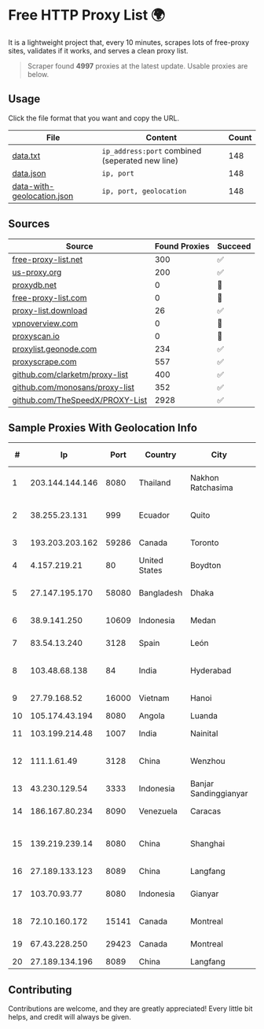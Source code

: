 
# Free HTTP Proxy List 🌍

It is a lightweight project that, every 10 minutes, scrapes lots of free-proxy sites, validates if it works, and serves a clean proxy list.


> Scraper found **4997** proxies at the latest update. Usable proxies are below.

## Usage

Click the file format that you want and copy the URL.


|File|Content|Count|
|----|-------|-----|
|[data.txt](https://raw.githubusercontent.com/themiralay/Proxy-List-World/master/data.txt)|`ip_address:port` combined (seperated new line)|148|
|[data.json](https://raw.githubusercontent.com/themiralay/Proxy-List-World/master/data.json)|`ip, port`|148|
|[data-with-geolocation.json](https://raw.githubusercontent.com/themiralay/Proxy-List-World/master/data-with-geolocation.json)|`ip, port, geolocation`|148|

## Sources

|Source|Found Proxies|Succeed|
|------|-------------|-------|
|[free-proxy-list.net](https://free-proxy-list.net)|300|✅|
|[us-proxy.org](https://www.us-proxy.org)|200|✅|
|[proxydb.net](http://proxydb.net)|0|🚫|
|[free-proxy-list.com](https://free-proxy-list.com/?page=&port=&type%5B%5D=http&type%5B%5D=https&up_time=0&search=Search)|0|🚫|
|[proxy-list.download](https://www.proxy-list.download/HTTP)|26|✅|
|[vpnoverview.com](https://vpnoverview.com/privacy/anonymous-browsing/free-proxy-servers)|0|🚫|
|[proxyscan.io](https://www.proxyscan.io)|0|🚫|
|[proxylist.geonode.com](https://proxylist.geonode.com/api/proxy-list?limit=300&page=1&sort_by=lastChecked&sort_type=desc&protocols=http,https)|234|✅|
|[proxyscrape.com](https://api.proxyscrape.com/v2/?request=displayproxies&protocol=http&timeout=10000&country=all&ssl=all&anonymity=all)|557|✅|
|[github.com/clarketm/proxy-list](https://raw.githubusercontent.com/clarketm/proxy-list/master/proxy-list-raw.txt)|400|✅|
|[github.com/monosans/proxy-list](https://raw.githubusercontent.com/monosans/proxy-list/main/proxies/http.txt)|352|✅|
|[github.com/TheSpeedX/PROXY-List](https://raw.githubusercontent.com/TheSpeedX/PROXY-List/master/http.txt)|2928|✅|


## Sample Proxies With Geolocation Info

|#|Ip|Port|Country|City|Internet Service Provider|
|-|--|----|-------|----|-------------------------|
|1|203.144.144.146|8080|Thailand|Nakhon Ratchasima|True Internet Corporation CO. Ltd.|
|2|38.255.23.131|999|Ecuador|Quito|World Sistem Telecom WST S.A.S.|
|3|193.203.203.162|59286|Canada|Toronto|Tangram Canada Inc.|
|4|4.157.219.21|80|United States|Boydton|Microsoft Corporation|
|5|27.147.195.170|58080|Bangladesh|Dhaka|Link3 Technologies Limited|
|6|38.9.141.250|10609|Indonesia|Medan|PT. Media Antar Nusa|
|7|83.54.13.240|3128|Spain|León|Telefonica de Espana SAU|
|8|103.48.68.138|84|India|Hyderabad|Country Online Services PVT LTD|
|9|27.79.168.52|16000|Vietnam|Hanoi|Viettel Corporation|
|10|105.174.43.194|8080|Angola|Luanda|UNITEL SA|
|11|103.199.214.48|1007|India|Nainital|RailTel Corporation|
|12|111.1.61.49|3128|China|Wenzhou|China Mobile communications corporation|
|13|43.230.129.54|3333|Indonesia|Banjar Sandinggianyar|Internet Ini Saja|
|14|186.167.80.234|8090|Venezuela|Caracas|Corporacion Digitel C.A|
|15|139.219.239.14|8080|China|Shanghai|Shanghai Blue Cloud Technology Co., Ltd|
|16|27.189.133.123|8089|China|Langfang|Chinanet|
|17|103.70.93.77|8080|Indonesia|Gianyar|PT. Jinom Network Indonesia|
|18|72.10.160.172|15141|Canada|Montreal|GloboTech Communications|
|19|67.43.228.250|29423|Canada|Montreal|GloboTech Communications|
|20|27.189.134.196|8089|China|Langfang|Chinanet|



## Contributing

Contributions are welcome, and they are greatly appreciated! Every
little bit helps, and credit will always be given.

